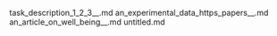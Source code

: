 task_description_1_2_3__.md
an_experimental_data_https_papers__.md
an_article_on_well_being__.md
untitled.md
